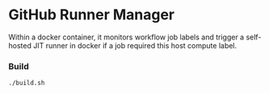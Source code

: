 # GitHub Runner Manager

Within a docker container, it monitors workflow job labels
and trigger a self-hosted JIT runner in docker if a job required this host compute label.

### Build

```shell
./build.sh
```
